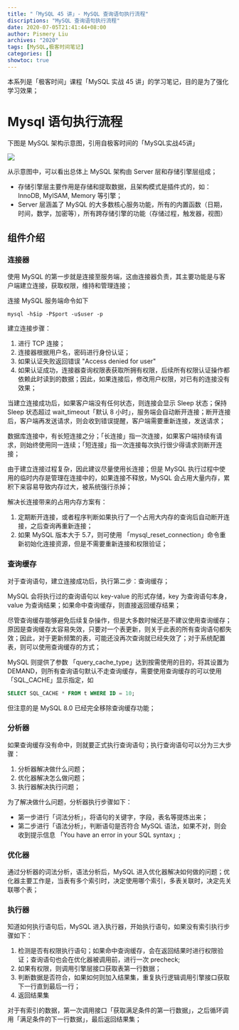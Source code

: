 ```yaml
---
title: "「MySQL 45 讲」- MySQL 查询语句执行流程"
discriptions: "MySQL 查询语句执行流程"
date: 2020-07-05T21:41:44+08:00
author: Pismery Liu
archives: "2020"
tags: [MySQL,极客时间笔记]
categories: []
showtoc: true
---
```


本系列是「极客时间」课程「MySQL 实战 45 讲」的学习笔记，目的是为了强化学习效果；

<!--more-->

# Mysql 语句执行流程

下图是 MySQL 架构示意图，引用自极客时间的「MySQL实战45讲」

![](https://cdn.jsdelivr.net/gh/Pismery/Picture/img20200202225026.png)

从示意图中，可以看出总体上 MySQL 架构由 Server 层和存储引擎层组成；

- 存储引擎层主要作用是存储和提取数据，且架构模式是插件式的，如：InnoDB, MyISAM, Memory 等引擎；
- Server 层涵盖了 MySQL 的大多数核心服务功能，所有的内置函数（日期，时间，数学，加密等），所有跨存储引擎的功能（存储过程，触发器，视图）


## 组件介绍

### 连接器

使用 MySQL 的第一步就是连接至服务端，这由连接器负责，其主要功能是与客户端建立连接，获取权限，维持和管理连接；

连接 MySQL 服务端命令如下

```
mysql -h$ip -P$port -u$user -p
```

建立连接步骤：

1. 进行 TCP 连接；
2. 连接器根据用户名，密码进行身份认证；
3. 如果认证失败返回错误 "Access denied for user" 
4. 如果认证成功，连接器查询权限表获取所拥有权限，后续所有权限认证操作都依赖此时读到的数据；因此，如果连接后，修改用户权限，对已有的连接没有效果；

当建立连接成功后，如果客户端没有任何状态，则连接会显示 Sleep 状态；保持 Sleep 状态超过 wait_timeout「默认 8 小时」，服务端会自动断开连接；断开连接后，客户端再发送请求，则会收到错误提醒，客户端需要重新连接，发送请求；

数据库连接中，有长短连接之分；「长连接」指一次连接，如果客户端持续有请求，则始终使用同一连续；「短连接」指一次连接每次执行很少得请求则断开连接；

由于建立连接过程复杂，因此建议尽量使用长连接；但是 MySQL 执行过程中使用的临时内存是管理在连接中的，如果连接不释放，MySQL 会占用大量内存，累积下来容易导致内存过大，被系统强行杀掉；

解决长连接带来的占用内存方案有：

1. 定期断开连接，或者程序判断如果执行了一个占用大内存的查询后自动断开连接，之后查询再重新连接；
2. 如果 MySQL 版本大于 5.7，则可使用 「mysql_reset_connection」命令重新初始化连接资源，但是不需要重新连接和权限验证；

### 查询缓存

对于查询语句，建立连接成功后，执行第二步：查询缓存；

MySQL 会将执行过的查询语句以 key-value 的形式存储，key 为查询语句本身，value 为查询结果；如果命中查询缓存，则直接返回缓存结果；

尽管查询缓存能够避免后续复杂操作，但是大多数时候还是不建议使用查询缓存；原因是查询缓存太容易失效，只要对一个表更新，则关于此表的所有查询语句都失效；因此，对于更新频繁的表，可能还没再次查询就已经失效了；对于系统配置表，则可以使用查询缓存的方式；

MySQL 则提供了参数 「query_cache_type」达到按需使用的目的，将其设置为 DEMAND，则所有查询语句默认不走查询缓存，需要使用查询缓存的可以使用 「SQL_CACHE」显示指定，如

```sql
SELECT SQL_CACHE * FROM t WHERE ID = 10;
```

但注意的是 MySQL 8.0 已经完全移除查询缓存功能；

### 分析器

如果查询缓存没有命中，则就要正式执行查询语句；执行查询语句可以分为三大步骤：

1. 分析器解决做什么问题；
2. 优化器解决怎么做问题；
3. 执行器解决执行问题；

为了解决做什么问题，分析器执行步骤如下：

- 第一步进行「词法分析」，将语句的关键字，字段，表名等提炼出来；
- 第二步进行「语法分析」，判断语句是否符合 MySQL 语法，如果不对，则会收到提示信息 「You have an error in your SQL syntax」;

### 优化器

通过分析器的词法分析，语法分析后，MySQL 进入优化器解决如何做的问题；优化器主要工作是，当表有多个索引时，决定使用哪个索引，多表关联时，决定先关联哪个表；

### 执行器

知道如何执行语句后，MySQL 进入执行器，开始执行语句，如果没有索引执行步骤如下：

1. 检测是否有权限执行语句；如果命中查询缓存，会在返回结果时进行权限验证；查询语句也会在优化器被调用前，进行一次 precheck;
2. 如果有权限，则调用引擎层接口获取表第一行数据；
3. 判断数据是否符合，如果如何则加入结果集，重复执行逻辑调用引擎接口获取下一行直到最后一行；
4. 返回结果集

对于有索引的数据，第一次调用接口「获取满足条件的第一行数据」，之后循环调用「满足条件的下一行数据」，最后返回结果集；


